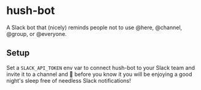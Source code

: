# hush-bot
A Slack bot that (nicely) reminds people not to use @here, @channel, @group, or @everyone.

## Setup

Set a `SLACK_API_TOKEN` env var to connect hush-bot to your Slack team and invite it to a channel and :tada:
before you know it you will be enjoying a good night's sleep free of needless Slack notifications!

